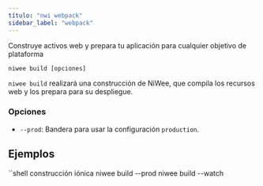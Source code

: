 ```yaml
---
título: "nwi webpack"
sidebar_label: "webpack"
---
```


Construye activos web y prepara tu aplicación para cualquier objetivo de plataforma

```shell
niwee build [opciones]
```

`niwee build` realizará una construcción de NiWee, que compila los recursos web y los prepara para su despliegue.

### Opciones

 - `--prod`: Bandera para usar la configuración `production`.
      

## Ejemplos

``shell
construcción iónica
niwee build --prod
niwee build --watch
```